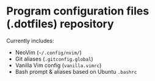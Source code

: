 # Program configuration files (.dotfiles) repository

Currently includes:

- NeoVim (`~/.config/nvim/`)
- Git aliases (`.gitconfig.global`)
- Vanilla Vim config (`vanilla.vimrc`)
- Bash prompt & aliases based on Ubuntu `.bashrc`

